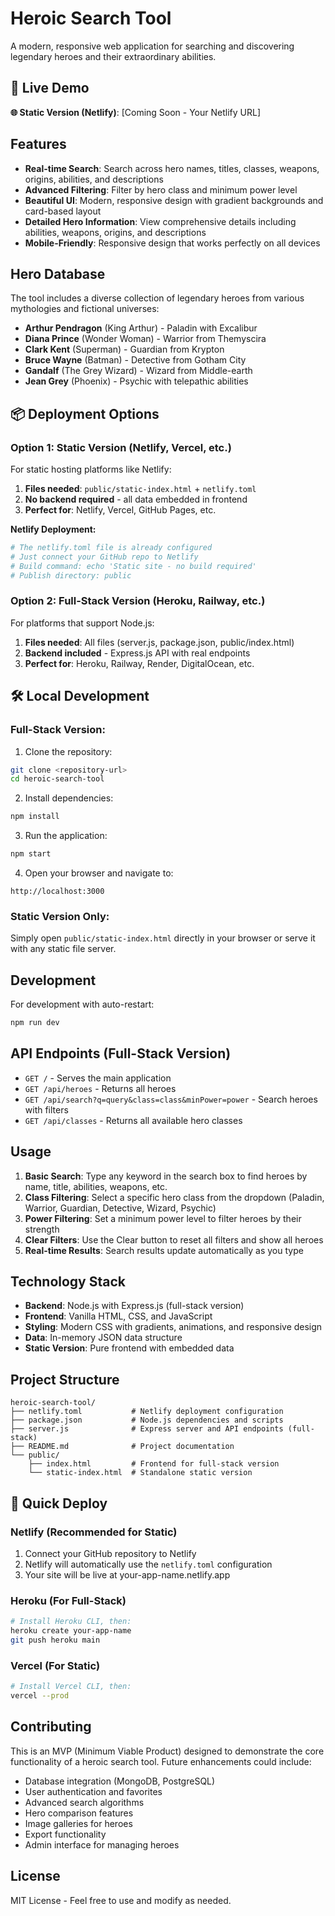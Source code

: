 # Heroic Search Tool

A modern, responsive web application for searching and discovering legendary heroes and their extraordinary abilities.

## 🚀 Live Demo

**🌐 Static Version (Netlify)**: [Coming Soon - Your Netlify URL]

## Features

- **Real-time Search**: Search across hero names, titles, classes, weapons, origins, abilities, and descriptions
- **Advanced Filtering**: Filter by hero class and minimum power level
- **Beautiful UI**: Modern, responsive design with gradient backgrounds and card-based layout
- **Detailed Hero Information**: View comprehensive details including abilities, weapons, origins, and descriptions
- **Mobile-Friendly**: Responsive design that works perfectly on all devices

## Hero Database

The tool includes a diverse collection of legendary heroes from various mythologies and fictional universes:

- **Arthur Pendragon** (King Arthur) - Paladin with Excalibur
- **Diana Prince** (Wonder Woman) - Warrior from Themyscira
- **Clark Kent** (Superman) - Guardian from Krypton
- **Bruce Wayne** (Batman) - Detective from Gotham City
- **Gandalf** (The Grey Wizard) - Wizard from Middle-earth
- **Jean Grey** (Phoenix) - Psychic with telepathic abilities

## 📦 Deployment Options

### Option 1: Static Version (Netlify, Vercel, etc.)

For static hosting platforms like Netlify:

1. **Files needed**: `public/static-index.html` + `netlify.toml`
2. **No backend required** - all data embedded in frontend
3. **Perfect for**: Netlify, Vercel, GitHub Pages, etc.

**Netlify Deployment:**
```bash
# The netlify.toml file is already configured
# Just connect your GitHub repo to Netlify
# Build command: echo 'Static site - no build required'
# Publish directory: public
```

### Option 2: Full-Stack Version (Heroku, Railway, etc.)

For platforms that support Node.js:

1. **Files needed**: All files (server.js, package.json, public/index.html)
2. **Backend included** - Express.js API with real endpoints
3. **Perfect for**: Heroku, Railway, Render, DigitalOcean, etc.

## 🛠 Local Development

### Full-Stack Version:

1. Clone the repository:
```bash
git clone <repository-url>
cd heroic-search-tool
```

2. Install dependencies:
```bash
npm install
```

3. Run the application:
```bash
npm start
```

4. Open your browser and navigate to:
```
http://localhost:3000
```

### Static Version Only:

Simply open `public/static-index.html` directly in your browser or serve it with any static file server.

## Development

For development with auto-restart:
```bash
npm run dev
```

## API Endpoints (Full-Stack Version)

- `GET /` - Serves the main application
- `GET /api/heroes` - Returns all heroes
- `GET /api/search?q=query&class=class&minPower=power` - Search heroes with filters
- `GET /api/classes` - Returns all available hero classes

## Usage

1. **Basic Search**: Type any keyword in the search box to find heroes by name, title, abilities, weapons, etc.
2. **Class Filtering**: Select a specific hero class from the dropdown (Paladin, Warrior, Guardian, Detective, Wizard, Psychic)
3. **Power Filtering**: Set a minimum power level to filter heroes by their strength
4. **Clear Filters**: Use the Clear button to reset all filters and show all heroes
5. **Real-time Results**: Search results update automatically as you type

## Technology Stack

- **Backend**: Node.js with Express.js (full-stack version)
- **Frontend**: Vanilla HTML, CSS, and JavaScript
- **Styling**: Modern CSS with gradients, animations, and responsive design
- **Data**: In-memory JSON data structure
- **Static Version**: Pure frontend with embedded data

## Project Structure

```
heroic-search-tool/
├── netlify.toml           # Netlify deployment configuration
├── package.json           # Node.js dependencies and scripts
├── server.js              # Express server and API endpoints (full-stack)
├── README.md              # Project documentation
└── public/
    ├── index.html         # Frontend for full-stack version
    └── static-index.html  # Standalone static version
```

## 🚀 Quick Deploy

### Netlify (Recommended for Static)
1. Connect your GitHub repository to Netlify
2. Netlify will automatically use the `netlify.toml` configuration
3. Your site will be live at your-app-name.netlify.app

### Heroku (For Full-Stack)
```bash
# Install Heroku CLI, then:
heroku create your-app-name
git push heroku main
```

### Vercel (For Static)
```bash
# Install Vercel CLI, then:
vercel --prod
```

## Contributing

This is an MVP (Minimum Viable Product) designed to demonstrate the core functionality of a heroic search tool. Future enhancements could include:

- Database integration (MongoDB, PostgreSQL)
- User authentication and favorites
- Advanced search algorithms
- Hero comparison features
- Image galleries for heroes
- Export functionality
- Admin interface for managing heroes

## License

MIT License - Feel free to use and modify as needed.